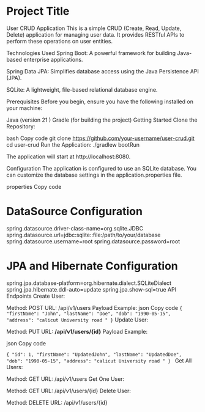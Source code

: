 
# Project Title

User CRUD Application
This is a simple CRUD (Create, Read, Update, Delete) application for managing user data. It provides RESTful APIs to perform these operations on user entities.

Technologies Used
Spring Boot: A powerful framework for building Java-based enterprise applications.

Spring Data JPA: Simplifies database access using the Java Persistence API (JPA).

SQLite: A lightweight, file-based relational database engine.

Prerequisites
Before you begin, ensure you have the following installed on your machine:

Java (version 21 )
Gradle (for building the project)
Getting Started
Clone the Repository:

bash
Copy code
git clone https://github.com/your-username/user-crud.git
cd user-crud
Run the Application:
./gradlew bootRun

The application will start at http://localhost:8080.

Configuration
The application is configured to use an SQLite database. You can customize the database settings in the application.properties file.

properties
Copy code
# DataSource Configuration
spring.datasource.driver-class-name=org.sqlite.JDBC
spring.datasource.url=jdbc:sqlite::file:/path/to/your/database
spring.datasource.username=root
spring.datasource.password=root

# JPA and Hibernate Configuration
spring.jpa.database-platform=org.hibernate.dialect.SQLiteDialect
spring.jpa.hibernate.ddl-auto=update
spring.jpa.show-sql=true
API Endpoints
Create User:

Method: POST
URL: /api/v1/users
Payload Example:
json
Copy code
`{
"firstName": "John",
"lastName": "Doe",
"dob": "1990-05-15",
"address": "calicut University road "
}`
Update User:

Method: PUT
URL: **/api/v1/users/{id}**
Payload Example:

json
Copy code

`{
"id": 1,
"firstName": "UpdatedJohn",
"lastName": "UpdatedDoe",
"dob": "1990-05-15",
"address": "calicut University road "
}
`
Get All Users:

Method: GET
URL: /api/v1/users
Get One User:

Method: GET
URL: /api/v1/users/{id}
Delete User:

Method: DELETE
URL: /api/v1/users/{id}


